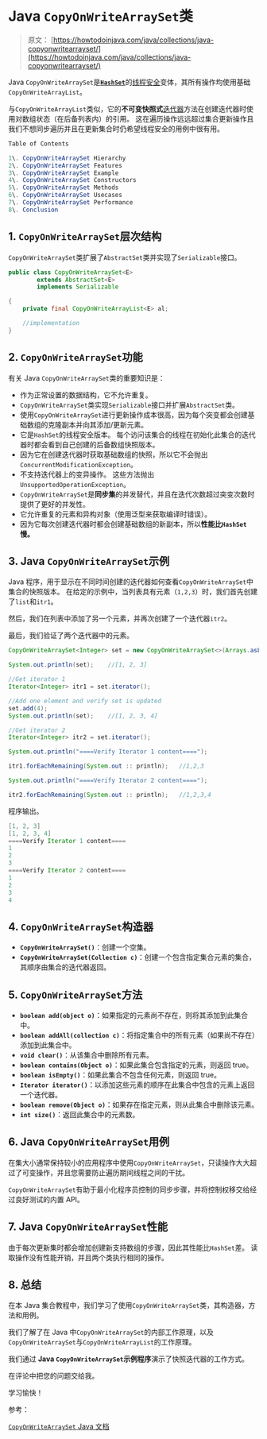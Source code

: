 # Java `CopyOnWriteArraySet`类

> 原文： [https://howtodoinjava.com/java/collections/java-copyonwritearrayset/](https://howtodoinjava.com/java/collections/java-copyonwritearrayset/)

Java `CopyOnWriteArraySet`是[**`HashSet`**](https://howtodoinjava.com/java/collections/java-hashset/)的[线程安全](https://howtodoinjava.com/java/multi-threading/what-is-thread-safety/)变体，其所有操作均使用基础`CopyOnWriteArrayList`。

与`CopyOnWriteArrayList`类似，它的**不可变快照式**[迭代器](https://howtodoinjava.com/java/collections/java-iterator/)方法在创建迭代器时使用对数组状态（在后备列表内）的引用。 这在遍历操作远远超过集合更新操作且我们不想同步遍历并且在更新集合时仍希望线程安全的用例中很有用。

```java
Table of Contents

1\. CopyOnWriteArraySet Hierarchy
2\. CopyOnWriteArraySet Features
3\. CopyOnWriteArraySet Example
4\. CopyOnWriteArraySet Constructors
5\. CopyOnWriteArraySet Methods
6\. CopyOnWriteArraySet Usecases
7\. CopyOnWriteArraySet Performance
8\. Conclusion
```

## 1\. `CopyOnWriteArraySet`层次结构

`CopyOnWriteArraySet`类扩展了`AbstractSet`类并实现了`Serializable`接口。

```java
public class CopyOnWriteArraySet<E>
		extends AbstractSet<E>
		implements Serializable

{
	private final CopyOnWriteArrayList<E> al;

	//implementation
}

```

## 2\. `CopyOnWriteArraySet`功能

有关 Java `CopyOnWriteArraySet`类的重要知识是：

*   作为正常设置的数据结构，它不允许重复。
*   `CopyOnWriteArraySet`类实现`Serializable`接口并扩展`AbstractSet`类。
*   使用`CopyOnWriteArraySet`进行更新操作成本很高，因为每个突变都会创建基础数组的克隆副本并向其添加/更新元素。
*   它是`HashSet`的线程安全版本。 每个访问该集合的线程在初始化此集合的迭代器时都会看到自己创建的后备数组快照版本。
*   因为它在创建迭代器时获取基础数组的快照，所以它不会抛出`ConcurrentModificationException`。
*   不支持迭代器上的变异操作。 这些方法抛出`UnsupportedOperationException`。
*   `CopyOnWriteArraySet`是**同步集**的并发替代，并且在迭代次数超过突变次数时提供了更好的并发性。
*   它允许重复的元素和异构对象（使用泛型来获取编译时错误）。
*   因为它每次创建迭代器时都会创建基础数组的新副本，所以**性能比`HashSet`慢。**

## 3\. Java `CopyOnWriteArraySet`示例

Java 程序，用于显示在不同时间创建的迭代器如何查看`CopyOnWriteArraySet`中集合的快照版本。 在给定的示例中，当列表具有元素（`1,2,3`）时，我们首先创建了`list`和`itr1`。

然后，我们在列表中添加了另一个元素，并再次创建了一个迭代器`itr2`。

最后，我们验证了两个迭代器中的元素。

```java
CopyOnWriteArraySet<Integer> set = new CopyOnWriteArraySet<>(Arrays.asList(1,2,3));

System.out.println(set);	//[1, 2, 3]

//Get iterator 1
Iterator<Integer> itr1 = set.iterator();

//Add one element and verify set is updated
set.add(4);
System.out.println(set);	//[1, 2, 3, 4]

//Get iterator 2
Iterator<Integer> itr2 = set.iterator();

System.out.println("====Verify Iterator 1 content====");

itr1.forEachRemaining(System.out :: println);	//1,2,3

System.out.println("====Verify Iterator 2 content====");

itr2.forEachRemaining(System.out :: println);	//1,2,3,4

```

程序输出。

```java
[1, 2, 3]
[1, 2, 3, 4]
====Verify Iterator 1 content====
1
2
3
====Verify Iterator 2 content====
1
2
3
4

```

## 4\. `CopyOnWriteArraySet`构造器

*   **`CopyOnWriteArraySet()`**：创建一个空集。
*   **`CopyOnWriteArraySet(Collection c)`**：创建一个包含指定集合元素的集合，其顺序由集合的迭代器返回。

## 5\. `CopyOnWriteArraySet`方法

*   **`boolean add(object o)`**：如果指定的元素尚不存在，则将其添加到此集合中。
*   **`boolean addAll(collection c)`**：将指定集合中的所有元素（如果尚不存在）添加到此集合中。
*   **`void clear()`**：从该集合中删除所有元素。
*   **`boolean contains(Object o)`**：如果此集合包含指定的元素，则返回 true。
*   **`boolean isEmpty()`**：如果此集合不包含任何元素，则返回 true。
*   **`Iterator iterator()`**：以添加这些元素的顺序在此集合中包含的元素上返回一个迭代器。
*   **`boolean remove(Object o)`**：如果存在指定元素，则从此集合中删除该元素。
*   **`int size()`**：返回此集合中的元素数。

## 6\. Java `CopyOnWriteArraySet`用例

在集大小通常保持较小的应用程序中使用`CopyOnWriteArraySet`，只读操作大大超过了可变操作，并且您需要防止遍历期间线程之间的干扰。

`CopyOnWriteArraySet`有助于最小化程序员控制的同步步骤，并将控制权移交给经过良好测试的内置 API。

## 7\. Java `CopyOnWriteArraySet`性能

由于每次更新集时都会增加创建新支持数组的步骤，因此其性能比`HashSet`差。
读取操作没有性能开销，并且两个类执行相同的操作。

## 8\. 总结

在本 Java 集合教程中，我们学习了使用`CopyOnWriteArraySet`类，其构造器，方法和用例。

我们了解了在 Java 中`CopyOnWriteArraySet`的内部工作原理，以及`CopyOnWriteArraySet`与`CopyOnWriteArrayList`的工作原理。

我们通过 **Java `CopyOnWriteArraySet`示例程序**演示了快照迭代器的工作方式。

在评论中把您的问题交给我。

学习愉快！

参考：

[`CopyOnWriteArraySet` Java 文档](https://docs.oracle.com/javase/10/docs/api/java/util/concurrent/CopyOnWriteArraySet.html)
